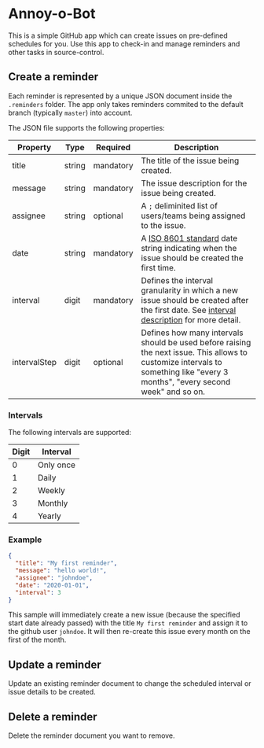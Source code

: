 # Annoy-o-Bot

This is a simple GitHub app which can create issues on pre-defined schedules for you. Use this app to check-in and manage reminders and other tasks in source-control.

## Create a reminder

Each reminder is represented by a unique JSON document inside the `.reminders` folder. The app only takes reminders commited to the default branch (typically `master`) into account.

The JSON file supports the following properties:

| Property | Type | Required | Description |
| --- | --- | --- | --- |
| title | string | mandatory | The title of the issue being created. |
| message | string | mandatory | The issue description for the issue being created. |
| assignee | string | optional | A `;` deliminited list of users/teams being assigned to the issue. |
| date | string | mandatory | A [ISO 8601 standard](http://en.wikipedia.org/wiki/ISO_8601) date string indicating when the issue should be created the first time. |
| interval | digit | mandatory | Defines the interval granularity in which a new issue should be created after the first date. See [interval description](#intervals) for more detail. |
| intervalStep | digit | optional | Defines how many intervals should be used before raising the next issue. This allows to customize intervals to something like "every 3 months", "every second week" and so on. |

### Intervals

The following intervals are supported:

| Digit | Interval |
| --- | --- |
| 0 | Only once |
| 1 | Daily |
| 2 | Weekly |
| 3 | Monthly |
| 4 | Yearly |

### Example

```json  
{
  "title": "My first reminder",
  "message": "hello world!",
  "assignee": "johndoe",
  "date": "2020-01-01",
  "interval": 3
}
```

This sample will immediately create a new issue (because the specified start date already passed) with the title `My first reminder` and assign it to the github user `johndoe`. It will then re-create this issue every month on the first of the month.

## Update a reminder

Update an existing reminder document to change the scheduled interval or issue details to be created.

## Delete a reminder

Delete the reminder document you want to remove.

